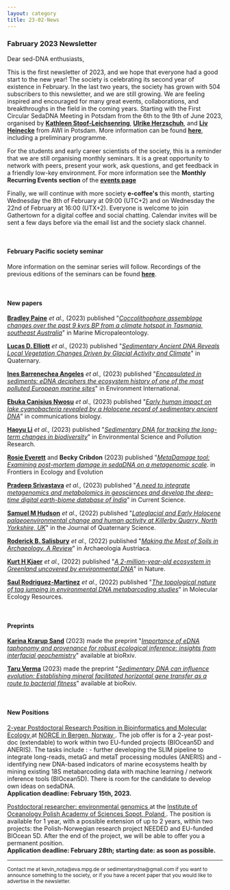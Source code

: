 ```yaml
---
layout: category
title: 23-02-News
---
```


<div class="section">
<h3 class="section-title underline">Fabruary 2023 Newsletter</h3>
</div>

<p>Dear sed-DNA enthusiasts,</p>
<div class="intro">

<p>This is the first newsletter of 2023, and we hope that everyone had a good start to the new year! The society is celebrating its second year of existence in February. In the last two years, the society has grown with 504 subscribers to this newsletter, and we are still growing. We are feeling inspired and encouraged for many great events, collaborations, and breakthroughs in the field in the coming years. Starting with the First Circular SedaDNA Meeting in Potsdam from the 6th to the 9th of June 2023, organised by <a href="https://www.researchgate.net/profile/Kathleen-Stoof-Leichsenring-2" target="_blank"><b> Kathleen Stoof-Leichsenring</b></a>, <a href="https://www.researchgate.net/profile/Ulrike-Herzschuh" target="_blank"><b> Ulrike Herzschuh</b></a>, and <a href="https://www.researchgate.net/profile/Liv-Heinecke-2" target="_blank"><b> Liv Heinecke</b></a> from AWI in Potsdam. More information can be found <a href="https://docs.google.com/document/d/13tvQSsiWDWVYNwo638D9ByT3cKc1HLZsXTSC_3GRtSY/edit?usp=sharing" target="_blank"><b> here</b></a>, including a preliminary programme.</p>

<p>For the students and early career scientists of the society, this is a reminder that we are still organising monthly seminars. It is a great opportunity to network with peers, present your work, ask questions, and get feedback in a friendly low-key environment. For more information see the <b>Monthly Recurring Events section</b> of the <a href="https://sedadna.github.io/category/events.html" target="_blank"><b> events page</b></a></p>
<p>
  Finally, we will continue with more society <b>e-coffee's</b> this month, starting Wednesday the 8th of February at 09:00 (UTC+2) and on Wednesday the 22nd of February at 16:00 (UTX+2). Everyone is welcome to join Gathertown for a digital coffee and social chatting. Calendar invites will be sent a few days before via the email list and the society slack channel.
</p>

<br>
<div class="intro">
<h4 class="section-title underline">February Pacific society seminar</h4><p>

More information on the seminar series will follow. Recordings of the previous editions of the seminars can be found <a href="https://www.youtube.com/@ericcapo126" target="_blank"><b>here</b></a>.

<div class="intro">
  <br>

<h4 class="section-title underline">New papers</h4>

<p><a href="https://www.researchgate.net/profile/Bradley-Paine" target="_blank"><b>Bradley Paine</b></a> <i> et al.,</i> (2023) published "<a href="https://doi.org/10.1016/j.marmicro.2023.102209" target="_blank"><u><i>Coccolithophore assemblage changes over the past 9 kyrs BP from a climate hotspot in Tasmania, southeast Australia</i></u></a>" in Marine Micropaleontology.</p>

<p><a href="https://en.uit.no/ansatte/lucas.elliott" target="_blank"><b>Lucas D. Elliott</b></a> <i> et al.,</i> (2023) published "<a href="https://doi.org/10.3390/quat6010007" target="_blank"><u><i>Sedimentary Ancient DNA Reveals Local Vegetation Changes Driven by Glacial Activity and Climate</i></u></a>" in Quaternary.</p>

<p><a href="https://scholar.google.com/citations?user=HZ_2OcIAAAAJ&hl=fr" target="_blank"><b>Ines Barrenechea Angeles</b></a> <i> et al.,</i> (2023) published "<a href="https://doi.org/10.1016/j.envint.2023.107738" target="_blank"><u><i>Encapsulated in sediments: eDNA deciphers the ecosystem history of one of the most polluted European marine sites</i></u></a>" in Environment International.</p>

<p><a href="https://www.researchgate.net/profile/Ebuka-Nwosu-2" target="_blank"><b>Ebuka Canisius Nwosu</b></a> <i> et al.,</i> (2023) published "<a href="https://doi.org/10.1038/s42003-023-04430-z" target="_blank"><u><i>Early human impact on lake cyanobacteria revealed by a Holocene record of sedimentary ancient DNA</i></u></a>" in communications biology.</p>

<p><a href="https://www.researchgate.net/profile/Haoyu-Li-8" target="_blank"><b>Haoyu Li</b></a> <i> et al.,</i> (2023) published "<a href="https://doi.org/10.1007/s11356-023-25130-5" target="_blank"><u><i>Sedimentary DNA for tracking the long-term changes in biodiversity</i></u></a>" in Environmental Science and Pollution Research.</p>

<p><a href="https://scholar.google.com/citations?user=gPs7wHoAAAAJ&hl=en&oi=sra" target="_blank"><b>Rosie Everett</b></a> and <b>Becky Cribdon</b> (2023) published "<a href="https://doi.org/10.3389/fevo.2022.888421" target="_blank"><u><i>MetaDamage tool: Examining post-mortem damage in sedaDNA on a metagenomic scale</i></u></a>. in Frontiers in Ecology and Evolution </p>

<p><a href="https://www.researchgate.net/profile/Pradeep-Srivastava-2" target="_blank"><b>Pradeep Srivastava</b></a> <i> et al.,</i> (2023) published "<a href="https://www.researchgate.net/publication/367340835_A_need_to_integrate_metagenomics_and_metabolomics_in_geosciences_and_develop_the_deep-time_digital_earth-biome_database_of_India" target="_blank"><u><i>A need to integrate metagenomics and metabolomics in geosciences and develop the deep-time digital earth-biome database of India</i></u></a>" in Current Science.</p>

<p><a href="https://www.researchgate.net/profile/Sam-Hudson-9" target="_blank"><b>Samuel M Hudson</b></a> <i> et al.,</i> (2022) published "<a href="https://onlinelibrary.wiley.com/doi/full/10.1002/jqs.3488" target="_blank"><u><i>Lateglacial and Early Holocene palaeoenvironmental change and human activity at Killerby Quarry, North Yorkshire, UK</i></u></a>" in the Journal of Quaternary Science.</p>

<p><a href="https://www.researchgate.net/profile/Roderick-Salisbury" target="_blank"><b>Roderick B. Salisbury</b></a> <i> et al.,</i> (2022) published "<a href="https://www.researchgate.net/publication/366081026_Making_the_Most_of_Soils_in_Archaeology_A_Review" target="_blank"><u><i>Making the Most of Soils in Archaeology. A Review</i></u></a>" in Archaeologia Austriaca.</p>

<p><a href="https://www.researchgate.net/profile/Kurt-Kjaer" target="_blank"><b>Kurt H Kjaer</b></a> <i> et al.,</i> (2022) published "<a href="https://doi.org/10.1038/s41586-022-05453-y" target="_blank"><u><i>A 2-million-year-old ecosystem in Greenland uncovered by environmental DNA</i></u></a>" in Nature.</p>

<p><a href="https://www.researchgate.net/profile/Saul-Rodriguez-Martinez" target="_blank"><b>Saul Rodriguez-Martinez</b></a> <i> et al.,</i> (2022) published "<a href="https://doi.org/10.1111/1755-0998.13745" target="_blank"><u><i>The topological nature of tag jumping in environmental DNA metabarcoding studies</i></u></a>" in Molecular Ecology Resources.</p>

  
<br>
<div class="intro">
<h4 class="section-title underline">Preprints</h4>

<p><a href="https://www.kksand.com" target="_blank"><b> Karina Krarup Sand</b></a> (2023) made the preprint "<a href="https://doi.org/10.1101/2023.01.24.525431" target="_blank"><u><i>Importance of eDNA taphonomy and provenance for robust ecological inference: insights from interfacial geochemistry</i></u></a>" available at bioRxiv.</p>

<p><a href="https://scholar.google.com/citations?user=NNewizMAAAAJ&hl=en&oi=ao" target="_blank"><b> Taru Verma</b></a> (2023) made the preprint "<a href="https://doi.org/10.1101/2023.01.24.525235" target="_blank"><u><i>Sedimentary DNA can influence evolution: Establishing mineral facilitated horizontal gene transfer as a route to bacterial fitness</i></u></a>" available at bioRxiv.</p>

<br>
<h4 class="section-title underline">New Positions</h4>

<p><a href="https://www.jobbnorge.no/en/available-jobs/job/238789/2-year-postdoctoral-research-position-in-bioinformatics-and-molecular-ecology" target="_blank"><u> 2-year Postdoctoral Research Position in Bioinformatics and Molecular Ecology </u></a> at <a href="https://www.iopan.pl/en/" target="_blank"><u> NORCE in Bergen, Norway </u></a>. The job offer is for a 2-year post-doc (extendable) to work within two EU-funded projects (BIOcean5D and ANERIS). The tasks include : - further developing the SLIM pipeline to integrate long-reads, metaG and metaT processing modules (ANERIS) and - identifying new DNA-based indicators of marine ecosystems health by mining existing 18S metabarcoding data with machine learning / network inference tools (BIOcean5D). There is room for the candidate to develop own ideas on sedaDNA. 
  <br>
   <b>Application deadline: February 15th, 2023.</b></p>
  
 
 <p><a href="https://www.researchgate.net/job/989138_Postdoctoral_researcher_environmental_genomics" target="_blank"><u> Postdoctoral researcher: environmental genomics </u></a> at the <a href="https://www.iopan.pl/en/" target="_blank"><u> Institute of Oceanology Polish Academy of Sciences Sopot, Poland </u></a>. The position is available for 1 year, with a possible extension of up to 2 years, within two projects: the Polish-Norwegian research project NEEDED and EU-funded BIOcean 5D. After the end of the project, we will be able to offer you a permanent position. 
  <br>
   <b>Application deadline: February 28th; starting date: as soon as possible.</b></p>
  
<hr />
<p><small>Contact me at kevin_nota@eva.mpg.de or sedimentarydna@gmail.com if you want to announce something to the society, or if you have a recent paper that you would like to advertise in the newsletter.</small></p>
